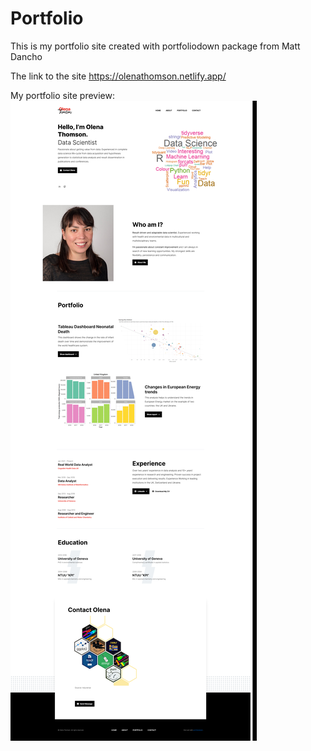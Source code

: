 # Portfolio
This is my portfolio site created with portfoliodown package from Matt Dancho

The link to the site <https://olenathomson.netlify.app/>

My portfolio site preview:![My Portfolio site](OT_DS_Portfolio.png)
